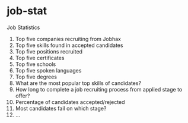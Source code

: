 # job-stat
Job Statistics
1. Top five companies recruiting from Jobhax
2. Top five skills found in accepted candidates
3. Top five positions recruited
4. Top five certificates
5. Top five schools
6. Top five spoken languages
7. Top five degrees
8. What are the most popular top skills of candidates?
9. How long to complete a job recruiting process from applied stage to offer?
10. Percentage of candidates accepted/rejected
11. Most candidates fail on which stage?
12. ...